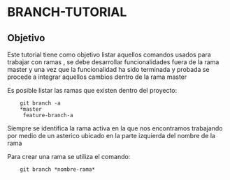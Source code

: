 # BRANCH-TUTORIAL

## Objetivo

Este tutorial tiene como objetivo listar aquellos comandos usados para trabajar con ramas
, se debe desarrollar funcionalidades fuera de la rama master y una vez que la funcionalidad 
ha sido terminada y probada se procede a integrar aquellos cambios dentro de la rama master

Es posible listar las ramas que existen dentro del proyecto:

```
    git branch -a
    *master
     feature-branch-a
```

Siempre se identifica la rama activa en la que nos encontramos trabajando por medio de un asterico ubicado
en la parte izquierda del nombre de la rama

Para crear una rama se utiliza el comando:

```
    git branch *nombre-rama*
```
